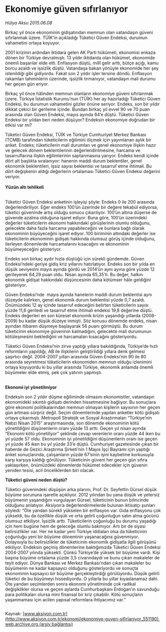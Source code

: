# Ekonomiye güven sıfırlanıyor

*Hülya Aksu 2015.06.08*

<div class="pNewsDetailMainContent ctx_content" itemprop="articleBody">
 <p>
  Birkaç yıl önce ekonominin gidişatından memnun olan vatandaşın güveni sıfırlanmak üzere. TÜİK’in açıkladığı Tüketici Güven Endeksi, durumun vahametini ortaya koyuyor.
 </p>
 <p>
  2001 krizinin ardından iktidara gelen AK Parti hükümeti, ekonomisi enkaza dönen bir Türkiye devralmıştı. 13 yıldır iktidarda olan hükümet, ekonomide önemli başarılar elde etti. Enflasyon düştü, millî gelir arttı, bütçe açığı, kamu borcu azaldı ve işsizlik düştü. Vatandaşa bakan yönüyle ekonomide her şey istenildiği gibi gidiyordu. Fakat son 2 yıldır işler tersine döndü. Enflasyon rakamları tahminlerin üzerinde, işsizlik tırmanıyor, vatandaşın mali durumu her geçen gün eriyor.
 </p>
 <p>
  Birkaç yıl önce hâlinden memnun olanların ekonomiye güveni sıfırlanmak üzere. Türkiye İstatistik Kurumu’nun (TÜİK) her ay hazırladığı Tüketici Güven Endeksi, bu durumun vahametini gözler önüne seriyor. Endeks, son bir yıldır dikkat çekici bir gerileme içinde. Bundan birkaç yıl evvel 90 ve 70 puan arasında olan Güven Endeksi, mayıs ayında 64’e düştü. Tüketici Güven Endeksi bir yıldan beri neden düşüyor? Endeksin ekonomiye doğrudan bir etkisi var mı?
 </p>
 <p>
  Tüketici Güven Endeksi, TÜİK ve Türkiye Cumhuriyet Merkez Bankası (TCMB) tarafından tüketicilerin eğilimini ölçmek için yayımlanan aylık bir anket. Endeks; tüketicilerin mali durumları ve genel ekonomiye ilişkin hazır ve gelecek dönem beklentilerinin değerlendirilmesine, harcama ve tasarruflarına ilişkin eğilimlerinin saptanmasına yarıyor. Endeks kendi içinde dört alt başlıkta sıralanıyor: hanenin maddi durum beklentiler, genel ekonomik beklentileri, işsiz sayısı beklentisi ve tasarruf etme ihtimali. Bu dört değişkenin aldığı değerlerin ortalaması Tüketici Güven Endeksi değerini veriyor.
  <br>
   <br>
    <strong>
     Yüzün altı tehlikeli
    </strong>
   </br>
  </br>
 </p>
 <p>
  Tüketici Güven Endeksi anketinin işleyişi şöyle: Endeks 0 ile 200 arasında değerlendiriliyor. Eğer endeks 100’ün üzerinde bir değere tekabül ediyorsa, tüketici güveninde artış olduğu sonucu çıkarılıyor. 100’ün altına düşerse de güvende azalma olduğuna işaret ediyor. Buna göre, 100’ün üzerindeki değerler tüketicilerin ekonomi hakkındaki görüşlerinin olumlu olduğunu, gelecekte daha fazla harcama yapabileceğini ve bunlara bağlı olarak ekonominin büyüyeceğini işaret ediyor. 100 biriminin altındaki değerler ise tüketicilerin ekonominin gidişatı hakkında olumsuz görüş içinde olduğunu, ilerleyen dönemlerde harcamalarını kısacağını ve ekonominin büyümeyeceğini gösteriyor.
 </p>
 <p>
  Endeks son birkaç aydır hızla düştüğü için sürekli gündemde. Güven Endeksi’ndeki geriye gidiş kriz yıllarını hatırlatıyor. Endeks son bir yılda en düşük seviyesini mayıs ayında gördü ve 2014’ün aynı ayına göre yüzde 12 gerileyerek 64,29 puan oldu. Nisan ayında 65,35’ti. Bu değer, halkın ekonomik gidişat hakkındaki düşüncesinin daha kötümser hâle geldiğini gösteriyor.
 </p>
 <p>
  Güven Endeksi’nde  mayıs ayında hanelerin maddi durum beklentisi aynı düzeyde kalırken, genel ekonomik durum beklentisi yüzde 0,7 azaldı. Önümüzdeki 12 ay içinde tasarruf edeceğini belirten tüketicilerin sayısı yüzde 11,6 geriledi ve tasarruf etme ihtimali endeksi 19,8 değerine düştü. Endeks değerleri en son küresel ekonomik krizin yaşandığı yıllarda (2008-2009) bu kadar düşük düzeye inmişti. Söz konusu dönemde endeks, nisan ayından itibaren düşmeye başlayarak 56 puanı görmüştü. Bu durum tüketicinin ekonomiye güveninin kalmadığını, gelecekte mali durumunun kötüleşmesini beklediğini ve harcamaları kısacağını gösteriyordu.
 </p>
 <p>
  Tüketici Güven Endeksi’nin zirve yaptığı yıllara bakıldığında, Türkiye’de hızlı reformların yapıldığı, AB ile ilişkilerin geliştirildiği yıllara denk gelmesi şaşırtıcı değil. 2004-2007 yılları arasında Güven Endeksi’nin 90 ile 80 arasında seyretmesi tüketicilerin ekonomiden memnun olduğu izlenimini ortaya koyuyordu ki bu yıllar arasında Türkiye, ekonomik anlamda önemli büyümeler elde etmiş, pek çok yatırım yapmıştı.
 </p>
 <p>
  <br>
   <strong>
    Ekonomi iyi yönetilmiyor
   </strong>
  </br>
 </p>
 <p>
  Endeksin son 2 yıldır düşme eğiliminde olmasını ekonomistler, vatandaşın ekonomideki sıkıntılı gidişatı derinden hissetmesine bağlıyor. Bu sonuçlara göre ekonomi politikalarından memnun olmayan kişilerin sayısının her geçen gün artması sürpriz değil. Seçim dönemlerinde yapılan anketler kötü gidişatı ortaya çıkarmıştı. Metropoll Stratejik ve Sosyal Araştırmaları “Türkiye’nin Nabzı Nisan 2015” araştırmasında, son dönemde ekonominin kötü yönetildiğini düşünenlerin oranı yüzde 13 arttı. Geçen yıl nisan ayında “Ekonomi kötü yönetiliyor” şeklinde cevap verenlerin oranı yüzde 44 iken bu yıl yüzde 57 oldu. Ekonominin iyi yönetildiğini düşünenlerin oranı ise geçen yıl yüzde 45 iken bu yıl yüzde 33’e düştü. Cumhuriyet gazetesinde çıkan bir haberde de Gezici Araştırma Şirketi’nin 1 Mayıs İşçi Bayramı için yaptığı anket sonuçlarında, çalışanların yüzde 67’sinin işini kaybetme korkusuyla karşı karşıya kaldığı görülüyor. Tüketicinin güveni her geçen gün sıfıra yaklaşırken, önümüzdeki dönemlerde hükümet edecekler için güvenin yeniden tesisi, acil önceliklerden biri olacak.
 </p>
 <p>
  <strong>
   Tüketici güveni neden düştü?
  </strong>
 </p>
 <p>
  Tüketici güvenindeki düşüşün arka planını, Prof. Dr. Seyfettin Gürsel düşük büyüme sorununa işaretle açıklıyor. 2012 yılından bu yana düşük ve yetersiz büyümenin yaşandığını vurgulayan Gürsel, tüketicinin bunun bilincinde olduğunu anlatıyor. Aksiyon’a değerlendirmelerde bulunan iktisatçı şunları söyledi: “Öte yandan sürekli yükselen bir enflasyon var. Gıda enflasyonu çok yükseldi, bu da özellikle düşük ve orta gelirli çoğunluğun satın alma gücünü olumsuz etkiliyor. İşsizlik arttı. Tüketicilerin çoğunluğu bu durumu yaşadığı için hem bugüne hem de geleceğe olumlu bakmıyor. Artı bir de siyasi belirsizlikler var. Her ne kadar yeni Türkiye iddiaları olsa da tüketicinin çoğunluğu yeni bir büyüme döneminin yaşanacağına güvenmiyor. Dolayısıyla bu belirsizlikler de tüketicinin ekonomik gidişatla ilgili görüşünü etkiliyor. Endeksin geçmiş dönemlerine baktığımızda Tüketici Güven Endeksi 2004-2007 yılında yüksekti. Çünkü Türkiye’de yüksek bir büyüme vardı. Kişi başına büyüme ortalama yüzde 3,5 civarındaydı ve bunu çıkan makaleler de teyit ediyor. Dünya Bankası ve Merkez Bankası’ndan çıkan makaleler bu büyümenin ne kadar kapsayıcı olduğunu gösteriyordu ve sonuçta ekonominin kapsayıcı bir büyüme gerçekleştirdiği görülüyordu. Düşük gelirli tüketici de bu büyümeyi hissediyordu. O yıllarla bu yıllar kıyaslanamaz dahi. Öte yandan seçimlerden sonra ekonomi yönetiminde çok radikal değişiklikler olursa ve geçen aylarda Cumhurbaşkanı Erdoğan’ın savunduğu para politikaları olursa mini finansal bir kriz çıkabilir. Kötü sonuçların yaşanmaması için acilen yapısal reformlara ihtiyacımız var.”
 </p>
 <p>
  <img alt="" src="/web/20151220044659im_/http://www.aksiyon.com.tr/ekonomi/ http:/medya.aksiyon.com.tr/aksiyon/2015/06/08/569067.jpg "/>
 </p>
</div>


Kaynak: [www.aksiyon.com.tr](http://www.aksiyon.com.tr/ekonomi/ekonomiye-guven-sifirlaniyor_551190), [web.archive.org (arşiv bağlantısı)](http://web.archive.org/web/20151220044659/http://www.aksiyon.com.tr/ekonomi/ekonomiye-guven-sifirlaniyor_551190)
